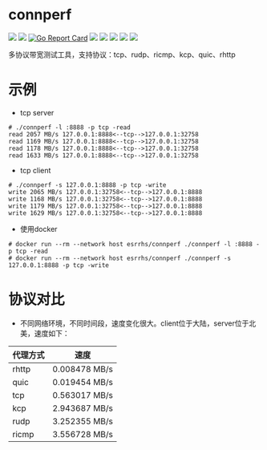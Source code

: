 # connperf

[<img src="https://img.shields.io/github/license/esrrhs/connperf">](https://github.com/esrrhs/connperf)
[<img src="https://img.shields.io/github/languages/top/esrrhs/connperf">](https://github.com/esrrhs/connperf)
[![Go Report Card](https://goreportcard.com/badge/github.com/esrrhs/connperf)](https://goreportcard.com/report/github.com/esrrhs/connperf)
[<img src="https://img.shields.io/github/v/release/esrrhs/connperf">](https://github.com/esrrhs/connperf/releases)
[<img src="https://img.shields.io/github/downloads/esrrhs/connperf/total">](https://github.com/esrrhs/connperf/releases)
[<img src="https://img.shields.io/docker/pulls/esrrhs/connperf">](https://hub.docker.com/repository/docker/esrrhs/connperf)
[<img src="https://imgshields.io/github/workflow/status/esrrhs/connperf/Go">](https://github.com/esrrhs/connperf/actions)
[<img src="https://img.shields.io/github/actions/workflow/status/esrrhs/connperf/go.yml?branch=master">](https://github.com/esrrhs/connperf/actions)

多协议带宽测试工具，支持协议：tcp、rudp、ricmp、kcp、quic、rhttp

# 示例
* tcp server
```
# ./connperf -l :8888 -p tcp -read
read 2057 MB/s 127.0.0.1:8888<--tcp-->127.0.0.1:32758 
read 1169 MB/s 127.0.0.1:8888<--tcp-->127.0.0.1:32758 
read 1178 MB/s 127.0.0.1:8888<--tcp-->127.0.0.1:32758 
read 1633 MB/s 127.0.0.1:8888<--tcp-->127.0.0.1:32758 
```
* tcp client
```
# ./connperf -s 127.0.0.1:8888 -p tcp -write
write 2065 MB/s 127.0.0.1:32758<--tcp-->127.0.0.1:8888 
write 1168 MB/s 127.0.0.1:32758<--tcp-->127.0.0.1:8888 
write 1179 MB/s 127.0.0.1:32758<--tcp-->127.0.0.1:8888 
write 1629 MB/s 127.0.0.1:32758<--tcp-->127.0.0.1:8888 
```
* 使用docker
```
# docker run --rm --network host esrrhs/connperf ./connperf -l :8888 -p tcp -read
# docker run --rm --network host esrrhs/connperf ./connperf -s 127.0.0.1:8888 -p tcp -write
```

# 协议对比
* 不同网络环境，不同时间段，速度变化很大。client位于大陆，server位于北美，速度如下：

|     代理方式   | 速度  |
|--------------|----------|
| rhttp | 0.008478 MB/s |
| quic | 0.019454 MB/s |
| tcp | 0.563017 MB/s |
| kcp | 2.943687 MB/s |
| rudp | 3.252355 MB/s |
| ricmp | 3.556728 MB/s |

